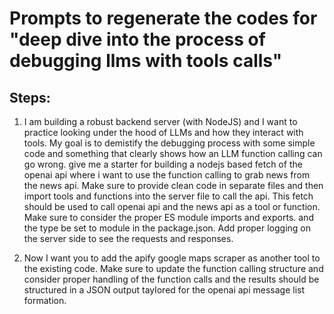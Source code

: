 # Prompts to regenerate the codes for "deep dive into the process of debugging llms with tools calls"


## Steps:
1. I am building a robust backend server (with NodeJS) and I want to practice looking under the hood of LLMs and how they interact with tools. My goal is to demistify the debugging process with some simple code and something that clearly shows how an LLM function calling can go wrong. give me a starter for building a nodejs based fetch of the openai api where i want to use the function calling to grab news from the news api. Make sure to provide clean code in separate files and then import tools and functions into the server file to call the api. This fetch should be used to call openai api and the news api as a tool or function. Make sure to consider the proper ES module imports and exports. and the type be set to module in the package.json. Add proper logging on the server side to see the requests and responses.

2. Now I want you to add the apify google maps scraper as another tool to the existing code. Make sure to update the function calling structure and consider proper handling of the function calls and the results should be structured in a JSON output taylored for the openai api message list formation.